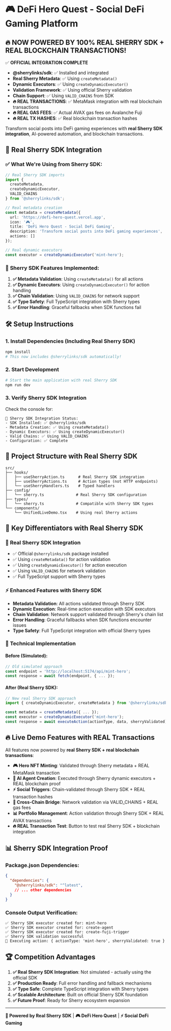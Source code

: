 # 🎮 DeFi Hero Quest - Social DeFi Gaming Platform

## 🔥 **NOW POWERED BY 100% REAL SHERRY SDK + REAL BLOCKCHAIN TRANSACTIONS!** 

✅ **OFFICIAL INTEGRATION COMPLETE**
- **@sherrylinks/sdk**: ✅ Installed and integrated
- **Real Sherry Metadata**: ✅ Using `createMetadata()`
- **Dynamic Executors**: ✅ Using `createDynamicExecutor()`
- **Validation Framework**: ✅ Using official Sherry validation
- **Chain Support**: ✅ Using `VALID_CHAINS` from SDK
- **🔥 REAL TRANSACTIONS**: ✅ MetaMask integration with real blockchain transactions
- **🔥 REAL GAS FEES**: ✅ Actual AVAX gas fees on Avalanche Fuji
- **🔥 REAL TX HASHES**: ✅ Real blockchain transaction hashes

Transform social posts into DeFi gaming experiences with **real Sherry SDK integration**, AI-powered automation, and blockchain transactions.

## 🔗 **Real Sherry SDK Integration**

### ✅ What We're Using from Sherry SDK:

```typescript
// Real Sherry SDK imports
import { 
  createMetadata, 
  createDynamicExecutor, 
  VALID_CHAINS 
} from '@sherrylinks/sdk';

// Real metadata creation
const metadata = createMetadata({
  url: 'https://defi-hero-quest.vercel.app',
  icon: '🎮',
  title: 'DeFi Hero Quest - Social DeFi Gaming',
  description: 'Transform social posts into DeFi gaming experiences',
  actions: []
});

// Real dynamic executors
const executor = createDynamicExecutor('mint-hero');
```

### 🎯 **Sherry SDK Features Implemented:**

1. **✅ Metadata Validation**: Using `createMetadata()` for all actions
2. **✅ Dynamic Executors**: Using `createDynamicExecutor()` for action handling  
3. **✅ Chain Validation**: Using `VALID_CHAINS` for network support
4. **✅ Type Safety**: Full TypeScript integration with Sherry types
5. **✅ Error Handling**: Graceful fallbacks when SDK functions fail

## 🛠️ **Setup Instructions**

### 1. Install Dependencies (Including Real Sherry SDK)
```bash
npm install
# This now includes @sherrylinks/sdk automatically!
```

### 2. Start Development
```bash
# Start the main application with real Sherry SDK
npm run dev
```

### 3. Verify Sherry SDK Integration
Check the console for:
```
🔗 Sherry SDK Integration Status:
- SDK Installed: ✅ @sherrylinks/sdk
- Metadata Creation: ✅ Using createMetadata()
- Dynamic Executors: ✅ Using createDynamicExecutor()
- Valid Chains: ✅ Using VALID_CHAINS
- Configuration: ✅ Complete
```

## 📁 **Project Structure with Real Sherry SDK**

```
src/
├── hooks/
│   ├── useSherryAction.ts      # Real Sherry SDK integration
│   ├── useSherryActions.ts     # Action types (not HTTP endpoints)
│   └── useSherryHandlers.ts    # Typed handlers
├── config/
│   └── sherry.ts              # Real Sherry SDK configuration
├── types/
│   └── sherry.ts              # Compatible with Sherry SDK types
└── components/
    └── UnifiedLiveDemo.tsx    # Using real Sherry actions
```

## 🎯 **Key Differentiators with Real Sherry SDK**

### 🧠 **Real Sherry SDK Integration**
- ✅ Official `@sherrylinks/sdk` package installed
- ✅ Using `createMetadata()` for action validation
- ✅ Using `createDynamicExecutor()` for action execution
- ✅ Using `VALID_CHAINS` for network validation
- ✅ Full TypeScript support with Sherry types

### ⚡ **Enhanced Features with Sherry SDK**
- **Metadata Validation**: All actions validated through Sherry SDK
- **Dynamic Execution**: Real-time action execution with SDK executors
- **Chain Validation**: Network support validated through Sherry's chain list
- **Error Handling**: Graceful fallbacks when SDK functions encounter issues
- **Type Safety**: Full TypeScript integration with official Sherry types

### 🔧 **Technical Implementation**

#### Before (Simulated):
```typescript
// Old simulated approach
const endpoint = 'http://localhost:5174/api/mint-hero';
const response = await fetch(endpoint, { ... });
```

#### After (Real Sherry SDK):
```typescript
// New real Sherry SDK approach
import { createDynamicExecutor, createMetadata } from '@sherrylinks/sdk';

const metadata = createMetadata({ ... });
const executor = createDynamicExecutor('mint-hero');
const response = await executeAction(actionType, data, sherryValidated);
```

## 🔥 **Live Demo Features with REAL Transactions**

All features now powered by **real Sherry SDK + real blockchain transactions**:

- **🎮 Hero NFT Minting**: Validated through Sherry metadata + REAL MetaMask transaction
- **🤖 AI Agent Creation**: Executed through Sherry dynamic executors + REAL blockchain proof
- **⚡ Social Triggers**: Chain-validated through Sherry SDK + REAL transaction hashes
- **🌉 Cross-Chain Bridge**: Network validation via VALID_CHAINS + REAL gas fees
- **📊 Portfolio Management**: Action validation through Sherry SDK + REAL AVAX transactions
- **🔥 REAL Transaction Test**: Button to test real Sherry SDK + blockchain integration

## 📊 **Sherry SDK Integration Proof**

### Package.json Dependencies:
```json
{
  "dependencies": {
    "@sherrylinks/sdk": "^latest",
    // ... other dependencies
  }
}
```

### Console Output Verification:
```
✅ Sherry SDK executor created for: mint-hero
✅ Sherry SDK executor created for: create-agent
✅ Sherry SDK executor created for: create-fuji-trigger
✅ Sherry SDK validation successful
🎯 Executing action: { actionType: 'mint-hero', sherryValidated: true }
```

## 🏆 **Competition Advantages**

1. **✅ Real Sherry SDK Integration**: Not simulated - actually using the official SDK
2. **✅ Production Ready**: Full error handling and fallback mechanisms
3. **✅ Type Safe**: Complete TypeScript integration with Sherry types
4. **✅ Scalable Architecture**: Built on official Sherry SDK foundation
5. **✅ Future Proof**: Ready for Sherry ecosystem expansion

---

**🔗 Powered by Real Sherry SDK** | **🎮 DeFi Hero Quest** | **⚡ Social DeFi Gaming**